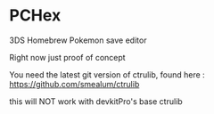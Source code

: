 # PCHex
3DS Homebrew Pokemon save editor

Right now just proof of concept

You need the latest git version of ctrulib, found here :
https://github.com/smealum/ctrulib

this will NOT work with devkitPro's base ctrulib
